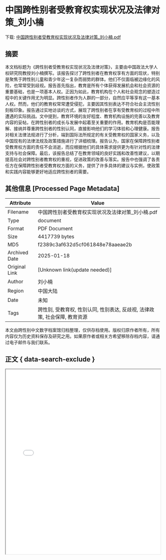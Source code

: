 # 中国跨性别者受教育权实现状况及法律对策_刘小楠

<!-- tcd_download_link -->
下载: <a href="中国跨性别者受教育权实现状况及法律对策_刘小楠.pdf" download>中国跨性别者受教育权实现状况及法律对策_刘小楠.pdf</a>
<!-- tcd_download_link_end -->

## 摘要

<!-- tcd_abstract -->
本文档标题为《跨性别者受教育权实现状况及法律对策》，主要由中国政法大学人权研究院教授刘小楠撰写。该报告探讨了跨性别者在教育权享有方面的现状，特别是聚焦于跨性别儿童和青少年这一复杂而弱势的群体。他们不仅面临被边缘化的风险，也常常受到歧视。报告首先指出，教育是所有个体获得发展机会和社会资源的重要基础，也是一项基本人权。正因为如此，教育机构在个人和社会观念的塑造过程中的关键作用尤为明显。跨性别者作为人群的一部分，自然应平等享有这一基本人权。然而，他们的教育权常常遭受侵犯，主要因其性别表达不符合社会主流性别刻板印象。报告通过实地访谈的方式，展现了跨性别者在享有受教育权的过程中所遭遇的实际挑战。文中提到，教育环境的友好程度、教育机构设施的完善以及教育内容的妥帖，在跨性别者的成长与发展中起着至关重要的作用。教育机构是否能理解、接纳并尊重跨性别者的性别认同，直接影响他们的学习体验和心理健康。报告对相关法律法规进行了分析，端到国际法所规定的有关受教育权的国家义务，以及中国现有的法律法规及政策措施进行了详细梳理。报告认为，国家在保障跨性别者受教育权方面的责任不会消逝，而应根据他们的具体需求提供更为有针对性的法律支持与社会保障。最后，该报告总结了在教育领域的良好实践和改善性建议，以期提高社会对跨性别者教育权的重视，促进政策的改善与落实。报告中也强调了各责任方在保障跨性别者受教育权方面的义务，提供了许多具体的建议与实例，使政策和实践内容能够更好地适应跨性别者的需要。

<!-- tcd_abstract_end -->

## 其他信息 [Processed Page Metadata]

| Attribute       | Value                                  |
|-----------------|----------------------------------------|
| Filename        | 中国跨性别者受教育权实现状况及法律对策_刘小楠.pdf                             |
| Type            | document                                 |
| Format          | PDF Document                               |
| Size            | 4417739 bytes                           |
| MD5             | f2389c3af632d5cf061848e78aaeae2b                                  |
| Archived Date   | 2025-01-18                             |
| Original Link   | [Unknown link(update needed)]                         |
| Author          | 刘小楠                               |
| Region          | 中国大陆                               |
| Date            | 未知                                 |
| Tags            | 跨性别, 受教育权, 性别认同, 性别表达, 反歧视, 法律政策, 社会保障, 教育资源                                 |

本文由跨性别中文数字档案馆归档整理，仅供存档使用。版权归原作者所有，所有内容仅为历史资料保存及研究之用。如果原作者或相关方希望移除存档内容，请通过电子邮件与我们联系。

## 正文 { data-search-exclude }

<!-- tcd_main_text -->
<iframe src="../中国跨性别者受教育权实现状况及法律对策_刘小楠.pdf" width="100%" height="600px">
    <p>无法显示PDF，请下载查看。</p>
</iframe>
<!-- tcd_main_text_end -->

